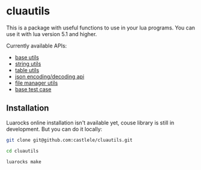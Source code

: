 # cluautils

This is a package with useful functions to use in your lua programs. You can use it with lua version 5.1 and higher.

Currently available APIs:
* [base utils](./src/cluautils.lua)
* [string utils](./src/string_utils/string_utils.lua)
* [table utils](./src/table_utils/table_utils.lua)
* [json encoding/decoding api](./src/json/json.lua)
* [file manager utils](./src/file_manager/file_manager.lua)
* [base test case](./src/tests/base_test_case.lua)

## Installation

Luarocks online installation isn't available yet, couse library is still in development. But you can do it locally:

```sh
git clone git@github.com:castlele/cluautils.git

cd cluautils

luarocks make
```
